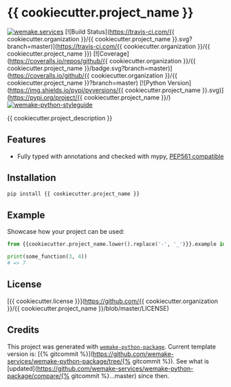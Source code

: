 # {{ cookiecutter.project_name }}

[![wemake.services](https://img.shields.io/badge/%20-wemake.services-green.svg?label=%20&logo=data%3Aimage%2Fpng%3Bbase64%2CiVBORw0KGgoAAAANSUhEUgAAABAAAAAQCAMAAAAoLQ9TAAAABGdBTUEAALGPC%2FxhBQAAAAFzUkdCAK7OHOkAAAAbUExURQAAAAAAAAAAAAAAAAAAAAAAAAAAAAAAAP%2F%2F%2F5TvxDIAAAAIdFJOUwAjRA8xXANAL%2Bv0SAAAADNJREFUGNNjYCAIOJjRBdBFWMkVQeGzcHAwksJnAPPZGOGAASzPzAEHEGVsLExQwE7YswCb7AFZSF3bbAAAAABJRU5ErkJggg%3D%3D)](https://wemake.services)
[![Build Status](https://travis-ci.com/{{ cookiecutter.organization }}/{{ cookiecutter.project_name }}.svg?branch=master)](https://travis-ci.com/{{ cookiecutter.organization }}/{{ cookiecutter.project_name }})
[![Coverage](https://coveralls.io/repos/github/{{ cookiecutter.organization }}/{{ cookiecutter.project_name }}/badge.svg?branch=master)](https://coveralls.io/github/{{ cookiecutter.organization }}/{{ cookiecutter.project_name }}?branch=master)
[![Python Version](https://img.shields.io/pypi/pyversions/{{ cookiecutter.project_name }}.svg)](https://pypi.org/project/{{ cookiecutter.project_name }}/)
[![wemake-python-styleguide](https://img.shields.io/badge/style-wemake-000000.svg)](https://github.com/wemake-services/wemake-python-styleguide)

{{ cookiecutter.project_description }}


## Features

- Fully typed with annotations and checked with mypy, [PEP561 compatible](https://www.python.org/dev/peps/pep-0561/)


## Installation

```bash
pip install {{ cookiecutter.project_name }}
```


## Example

Showcase how your project can be used:

```python
from {{cookiecutter.project_name.lower().replace('-', '_')}}.example import some_function

print(some_function(3, 4))
# => 7
```

## License

[{{ cookiecutter.license }}](https://github.com/{{ cookiecutter.organization }}/{{ cookiecutter.project_name }}/blob/master/LICENSE)


## Credits

This project was generated with [`wemake-python-package`](https://github.com/wemake-services/wemake-python-package). Current template version is: [{% gitcommit %}](https://github.com/wemake-services/wemake-python-package/tree/{% gitcommit %}). See what is [updated](https://github.com/wemake-services/wemake-python-package/compare/{% gitcommit %}...master) since then.
